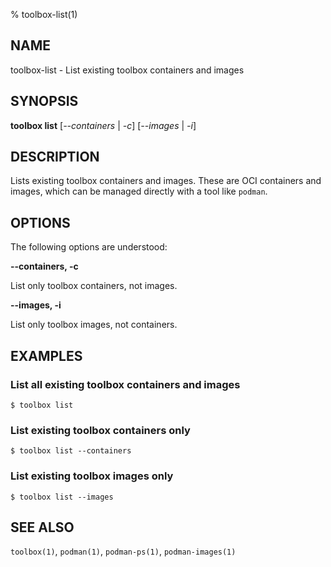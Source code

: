 % toolbox-list(1)

## NAME
toolbox\-list - List existing toolbox containers and images

## SYNOPSIS
**toolbox list** [*--containers* | *-c*] [*--images* | *-i*]

## DESCRIPTION

Lists existing toolbox containers and images. These are OCI containers and
images, which can be managed directly with a tool like `podman`.

## OPTIONS ##

The following options are understood:

**--containers, -c**

List only toolbox containers, not images.

**--images, -i**

List only toolbox images, not containers.

## EXAMPLES

### List all existing toolbox containers and images

```
$ toolbox list
```

### List existing toolbox containers only

```
$ toolbox list --containers
```

### List existing toolbox images only

```
$ toolbox list --images
```

## SEE ALSO

`toolbox(1)`, `podman(1)`, `podman-ps(1)`, `podman-images(1)`
